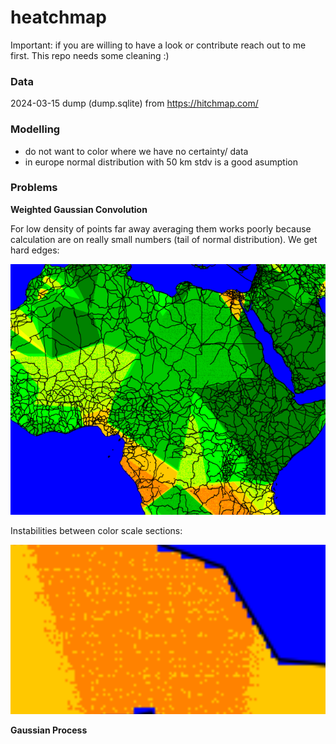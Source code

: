 # heatchmap

Important: if you are willing to have a look or contribute reach out to me first. This repo needs some cleaning :)

### Data

2024-03-15 dump (dump.sqlite) from https://hitchmap.com/

### Modelling

- do not want to color where we have no certainty/ data
- in europe normal distribution with 50 km stdv is a good asumption

### Problems

**Weighted Gaussian Convolution**

For low density of points far away averaging them works poorly because calculation are on really small numbers (tail of normal distribution). We get hard edges:

![1703636597008](image/README/1703636597008.png)

Instabilities between color scale sections:

![1703679266533](image/README/1703679266533.png)

**Gaussian Process**

